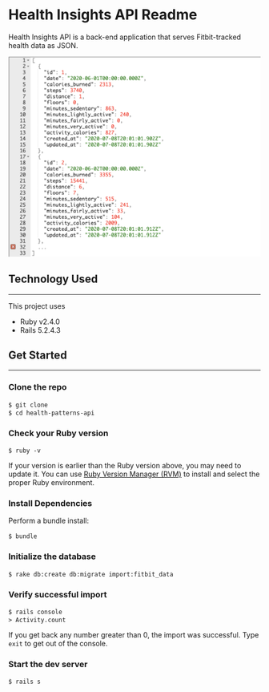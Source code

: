 # Health Insights API Readme

Health Insights API is a back-end application that serves Fitbit-tracked health data as JSON. 

![Fitbit Data](./public/images/sample-health-data2.png)

## Technology Used

---

This project uses

* Ruby v2.4.0
* Rails 5.2.4.3


## Get Started
---

###  Clone the repo

```
$ git clone
$ cd health-patterns-api
```

### Check your Ruby version

```
$ ruby -v
```

If your version is earlier than the Ruby version above, you may need to update it. You can use [Ruby Version Manager (RVM)](https://rvm.io/) to install and select the proper Ruby environment.

### Install Dependencies

Perform a bundle install:

```
$ bundle
```

### Initialize the database

```
$ rake db:create db:migrate import:fitbit_data
```

### Verify successful import

```
$ rails console
> Activity.count
```

If you get back any number greater than 0, the import was successful. Type `exit` to get out of the console.

### Start the dev server

```
$ rails s
```